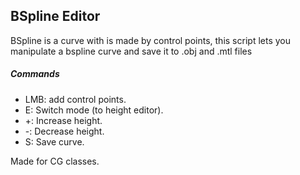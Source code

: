 ## BSpline Editor
BSpline is a curve with is made by control points, this script lets you manipulate a bspline curve and save it to .obj and .mtl files

##### Commands
- LMB: add control points.
- E: Switch mode (to height editor).
- +: Increase height.
- -: Decrease height.
- S: Save curve.

Made for CG classes.
